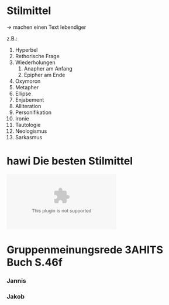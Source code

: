 # Stilmittel

-> machen einen Text lebendiger

z.B.:

1) Hyperbel
2) Rethorische Frage
3) Wiederholungen
	1) Anapher am Anfang
	2) Epipher am Ende
4) Oxymoron
5) Metapher
6) Ellipse
7) Enjabement
8) Alliteration
9) Personifikation
10) Ironie
11) Tautologie
12) Neologismus
13) Sarkasmus


# hawi Die besten Stilmittel

![Stilmittel](ExtraFiles/Word/Stilmittel.docx)



# Gruppenmeinungsrede 3AHITS Buch S.46f

### Jannis



### Jakob

